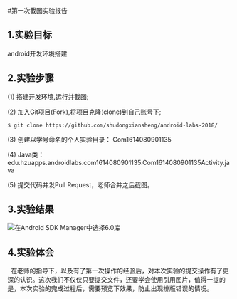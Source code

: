 #第一次截图实验报告

## 1.实验目标

android开发环境搭建

## 2.实验步骤

 (1) 搭建开发环境,运行并截图;

 (2) 加入Git项目(Fork),将项目克隆(clone)到自己账号下;
    
    $ git clone https://github.com/shudongxiansheng/android-labs-2018/
 
 (3) 创建以学号命名的个人实验目录：
     Com1614080901135

 (4) Java类：edu.hzuapps.androidlabs.com1614080901135.Com1614080901135Activity.java 
 
 (5) 提交代码并发Pull Request，老师合并之后截图。

## 3.实验结果
  
  ![在Android SDK Manager中选择6.0库](https://github.com/shudongxiansheng/android-labs-2018/blob/master/com1614080901135/screen.png "配置教育网下载代理") 

## 4.实验体会
   在老师的指导下，以及有了第一次操作的经验后，对本次实验的提交操作有了更深的认识。这次我们不仅仅只要提交文件，还要学会使用引用图片，值得一提的是，本次实验的完成过程后，需要预览下效果，防止出现排版错误的情况。
